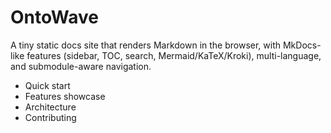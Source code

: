 # OntoWave

A tiny static docs site that renders Markdown in the browser, with MkDocs-like features (sidebar, TOC, search, Mermaid/KaTeX/Kroki), multi-language, and submodule-aware navigation.

- Quick start
- Features showcase
- Architecture
- Contributing
